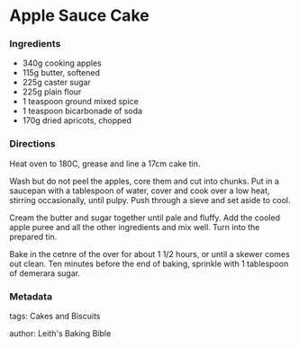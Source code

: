 # Apple Sauce Cake

### Ingredients

 * 340g cooking apples
 * 115g butter, softened
 * 225g caster sugar
 * 225g plain flour
 * 1 teaspoon ground mixed spice
 * 1 teaspoon bicarbonade of soda
 * 170g dried apricots, chopped

### Directions

Heat oven to 180C, grease and line a 17cm cake tin.

Wash but do not peel the apples, core them and cut into chunks. Put in a
saucepan with a tablespoon of water, cover and cook over a low heat, stirring
 occasionally, until pulpy. Push through a sieve and set aside to cool.
 
Cream the butter and sugar together until pale and fluffy. Add the cooled apple 
puree and all the other ingredients and mix well. Turn into the prepared tin.

Bake in the cetnre of the over for about 1 1/2 hours, or until a skewer comes
out clean. Ten minutes before the end of baking, sprinkle with 1 tablespoon of
demerara sugar.

### Metadata

tags: Cakes and Biscuits

author: Leith's Baking Bible
